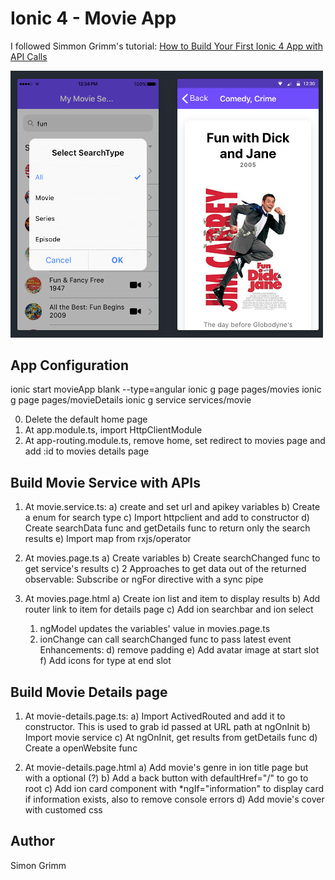 # Ionic 4 - Movie App 
I followed Simmon Grimm's tutorial: [How to Build Your First Ionic 4 App with API Calls](https://youtu.be/3QPbBJgNF94)

<img src="https://github.com/martha-softwaredeveloper/Ionic4-MovieAPI/blob/master/src/assets/screenshot.png" width="500"/>

## App Configuration
ionic start movieApp blank --type=angular
ionic g page pages/movies
ionic g page pages/movieDetails
ionic g service services/movie

0. Delete the default home page
1. At app.module.ts, import HttpClientModule
2. At app-routing.module.ts, remove home, set redirect to movies page and add :id to movies details page

## Build Movie Service with APIs
1. At movie.service.ts:
 a) create and set url and apikey variables
 b) Create a enum for search type
 c) Import httpclient and add to constructor
 d) Create searchData func and getDetails func to return only the search results
 e) Import map from rxjs/operator 

 2. At movies.page.ts
  a) Create variables
  b) Create searchChanged func to get service's results
  c) 2 Approaches to get data out of the returned observable: Subscribe or ngFor directive with a sync pipe

3. At movies.page.html
 a) Create ion list and item to display results
 b) Add router link to item for details page
 c) Add ion searchbar and ion select
    1. ngModel updates the variables' value in movies.page.ts
    2. ionChange can call searchChanged func to pass latest event
 Enhancements:
 d) remove padding
 e) Add avatar image at start slot
 f) Add icons for type at end slot

## Build Movie Details page
1. At movie-details.page.ts:
  a) Import ActivedRouted and add it to constructor. This is used to grab id passed at URL path at ngOnInit
  b) Import movie service
  c) At ngOnInit, get results from getDetails func
  d) Create a openWebsite func

2. At movie-details.page.html
 a) Add movie's genre in ion title page but with a optional (?)
 b) Add a back button with defaultHref="/" to go to root
 c) Add ion card component with *ngIf="information" to display card if information exists, also to remove console errors
 d) Add movie's cover with customed css

 ## Author
 Simon Grimm